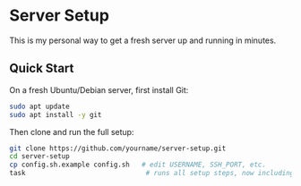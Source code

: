 # Server Setup

This is my personal way to get a fresh server up and running in minutes.

## Quick Start

On a fresh Ubuntu/Debian server, first install Git:

```bash
sudo apt update
sudo apt install -y git
````

Then clone and run the full setup:

```bash
git clone https://github.com/yourname/server-setup.git
cd server-setup
cp config.sh.example config.sh   # edit USERNAME, SSH_PORT, etc.
task                              # runs all setup steps, now including kitty terminfo
```

